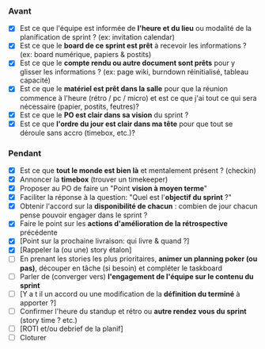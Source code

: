 ### Avant

- [x]  Est ce que l'équipe est informée de **l'heure et du lieu** ou modalité de la planification de sprint ? (ex: invitation calendar)
- [x]  Est ce que le **board de ce sprint est prêt** à recevoir les informations ? (ex: board numérique, papiers & postits)
- [x]  Est ce que le **compte rendu ou autre document sont prêts** pour y glisser les informations ? (ex: page wiki, burndown réinitialisé, tableau capacité)
- [x]  Est ce que le **matériel est prêt dans la salle** pour que la réunion commence à l'heure (rétro / pc / micro) et est ce que j'ai tout ce qui sera nécessaire (papier, postits, feutres)?
- [x]  Est ce que le **PO est clair dans sa vision** du sprint ?
- [x]  Est ce que **l'ordre du jour est clair dans ma tête** pour que tout se déroule sans accro (timebox, etc.)?

### Pendant

- [x]  Est ce que **tout le monde est bien là** et mentalement présent ? (checkin)
- [x]  Annoncer la **timebox** (trouver un timekeeper)
- [x]  Proposer au PO de faire un "Point **vision à moyen terme**"
- [x]  Faciliter la réponse à la question: "Quel est l'**objectif du sprint** ?"
- [x]  Obtenir l'accord sur la **disponibilité de chacun** : combien de jour chacun pense pouvoir engager dans le sprint ?
- [x]  Faire le point sur les **actions d'amélioration de la rétrospective** précédente
- [x]  [Point sur la prochaine livraison: qui livre & quand ?]
- [x]  [Rappeler la (ou une) story étalon]
- [ ]  En prenant les stories les plus prioritaires, **animer un planning poker (ou pas)**, découper en tâche (si besoin) et compléter le taskboard
- [ ]  Parler de (converger vers) **l'engagement de l'équipe sur le contenu du sprint**
- [ ]  [Y a t il un accord ou une modification de la **définition du terminé** à apporter ?]
- [ ]  Confirmer l'heure du standup et rétro ou **autre rendez vous du sprint** (story time ? etc.)
- [ ] [ROTI et/ou debrief de la planif]
- [ ]  Cloturer
